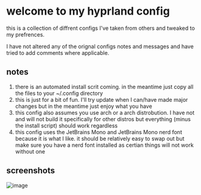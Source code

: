 # welcome to my hyprland config

this is a collection of diffrent configs I've taken from others and tweaked to my prefrences. 

I have not altered any of the orignal configs notes and messages and have tried to add comments where applicable.

## notes

1. there is an automated install scrit coming. in the meantime just copy all the files to your ~/.config directory
2. this is just for a bit of fun. I'll try update when I can/have made major changes but in the meantime just enjoy what you have
3. this config also assumes you use arch or a arch distrobution. I have not and will not build it specifically for other distros but everything (minus the install script) should work regardless
4. this config uses the JetBrains Mono and JetBrains Mono nerd font because it is what I like. it should be relatively easy to swap out but make sure you have a nerd font installed as certian things will not work without one

## screenshots
![image](https://github.com/user-attachments/assets/7bf8c8fb-ad37-4a54-8afd-184eadf8866a) 
